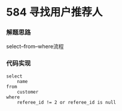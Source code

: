 # 584 寻找用户推荐人

### 解题思路

select–from–where流程

### 代码实现

```mysql
select
	name
from
	customer
where
	referee_id != 2 or referee_id is null
```

